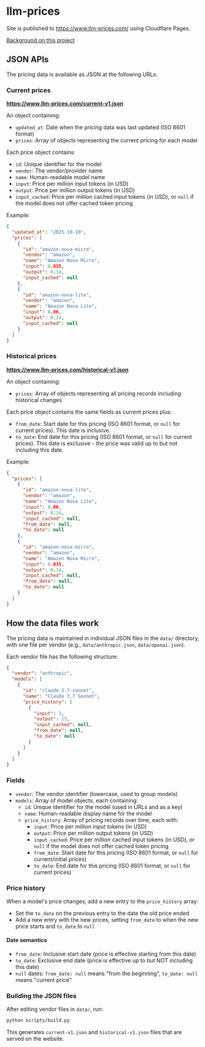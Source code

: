 # llm-prices

Site is published to https://www.llm-prices.com/ using Cloudflare Pages.

[Background on this project](https://simonwillison.net/2025/May/7/llm-prices/)

## JSON APIs

The pricing data is available as JSON at the following URLs:

### Current prices

**https://www.llm-prices.com/current-v1.json**

An object containing:

- `updated_at`: Date when the pricing data was last updated (ISO 8601 format)
- `prices`: Array of objects representing the current pricing for each model

Each price object contains:

- `id`: Unique identifier for the model
- `vendor`: The vendor/provider name
- `name`: Human-readable model name
- `input`: Price per million input tokens (in USD)
- `output`: Price per million output tokens (in USD)
- `input_cached`: Price per million cached input tokens (in USD), or `null` if the model does not offer cached token pricing

Example:

```json
{
  "updated_at": "2025-10-10",
  "prices": [
    {
      "id": "amazon-nova-micro",
      "vendor": "amazon",
      "name": "Amazon Nova Micro",
      "input": 0.035,
      "output": 0.14,
      "input_cached": null
    },
    {
      "id": "amazon-nova-lite",
      "vendor": "amazon",
      "name": "Amazon Nova Lite",
      "input": 0.06,
      "output": 0.24,
      "input_cached": null
    }
  ]
}
```

### Historical prices

**https://www.llm-prices.com/historical-v1.json**

An object containing:

- `prices`: Array of objects representing all pricing records including historical changes

Each price object contains the same fields as current prices plus:

- `from_date`: Start date for this pricing (ISO 8601 format, or `null` for current prices). This date is inclusive.
- `to_date`: End date for this pricing (ISO 8601 format, or `null` for current prices). This date is exclusive - the price was valid up to but not including this date.

Example:

```json
{
  "prices": [
    {
      "id": "amazon-nova-lite",
      "vendor": "amazon",
      "name": "Amazon Nova Lite",
      "input": 0.06,
      "output": 0.24,
      "input_cached": null,
      "from_date": null,
      "to_date": null
    },
    {
      "id": "amazon-nova-micro",
      "vendor": "amazon",
      "name": "Amazon Nova Micro",
      "input": 0.035,
      "output": 0.14,
      "input_cached": null,
      "from_date": null,
      "to_date": null
    }
  ]
}
```

## How the data files work

The pricing data is maintained in individual JSON files in the `data/` directory, with one file per vendor (e.g., `data/anthropic.json`, `data/openai.json`).

Each vendor file has the following structure:

```json
{
  "vendor": "anthropic",
  "models": [
    {
      "id": "claude-3.7-sonnet",
      "name": "Claude 3.7 Sonnet",
      "price_history": [
        {
          "input": 3,
          "output": 15,
          "input_cached": null,
          "from_date": null,
          "to_date": null
        }
      ]
    }
  ]
}
```

### Fields

- `vendor`: The vendor identifier (lowercase, used to group models)
- `models`: Array of model objects, each containing:
  - `id`: Unique identifier for the model (used in URLs and as a key)
  - `name`: Human-readable display name for the model
  - `price_history`: Array of pricing records over time, each with:
    - `input`: Price per million input tokens (in USD)
    - `output`: Price per million output tokens (in USD)
    - `input_cached`: Price per million cached input tokens (in USD), or `null` if the model does not offer cached token pricing
    - `from_date`: Start date for this pricing (ISO 8601 format, or `null` for current/initial prices)
    - `to_date`: End date for this pricing (ISO 8601 format, or `null` for current prices)

### Price history

When a model's price changes, add a new entry to the `price_history` array:
- Set the `to_date` on the previous entry to the date the old price ended
- Add a new entry with the new prices, setting `from_date` to when the new price starts and `to_date` to `null`

#### Date semantics

- `from_date`: Inclusive start date (price is effective starting from this date)
- `to_date`: Exclusive end date (price is effective up to but NOT including this date)
- `null` dates: `from_date: null` means "from the beginning", `to_date: null` means "current price"

### Building the JSON files

After editing vendor files in `data/`, run:

```bash
python scripts/build.py
```

This generates `current-v1.json` and `historical-v1.json` files that are served on the website.
